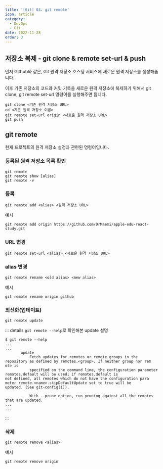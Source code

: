 ```yaml
---
title: '[Git] 03. git remote'
icon: article
category:
  - DevOps
  - Git
date: 2022-11-28
order: 3
---
```


## 저장소 복제 - git clone & remote set-url & push
먼저 Github와 같은, Git 원격 저장소 호스팅 서비스에 새로운 원격 저장소를 생성해줍니다.

이후 기존 저장소의 코드와 커밋 기록을 새로운 원격 저장소에 복제하기 위해서 git clone, git remote set-url 명령어를 실행해주면 됩니다.

```:no-line-numbers
git clone <기존 원격 저장소 URL>
cd <기존 원격 저장소 이름>
git remote set-url origin <새로운 원격 저장소 URL>
git push
```

## git remote
현재 프로젝트의 원격 저장소 설정과 관련된 명령어입니다.

### 등록된 원격 저장소 목록 확인
```:no-line-numbers
git remote
git remote show [alias]
git remote -v
```

### 등록
```:no-line-numbers
git remote add <alias> <원격 저장소 URL>
```

예시
```:no-line-numbers
git remote add origin https://github.com/DrMaemi/apple-edu-react-study.git
```

### URL 변경
```:no-line-numbers
git remote set-url <alias> <새로운 원격 저장소 URL>
```

### alias 변경
```:no-line-numbers
git remote rename <old alias> <new alias>
```

예시
```:no-line-numbers
git remote rename origin github
```

### 최신화(업데이트)
```:no-line-numbers
git remote update
```

::: details <code>git remote --help</code>로 확인해본 update 설명
```:no-line-numbers
$ git remote --help
...
...
       update
           Fetch updates for remotes or remote groups in the repository as defined by remotes.<group>. If neither group nor rem
ote is
           specified on the command line, the configuration parameter remotes.default will be used; if remotes.default is 
not defined, all remotes which do not have the configuration para
meter remote.<name>.skipDefaultUpdate set to true will be 
updated. (See git-config(1)).

           With --prune option, run pruning against all the remotes that are updated.
...
...
```
:::

### 삭제
```:no-line-numbers
git remote remove <alias>
```

예시
```:no-line-numbers
git remote remove origin
```

<script setup lang="ts">
import DetailsOpen from "@DetailsOpen";
</script>

<DetailsOpen/>
